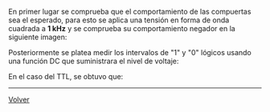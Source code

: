 En primer lugar se comprueba que el comportamiento de las compuertas sea el esperado, para esto se aplica una tensión en forma de onda cuadrada a **1 kHz** y se comprueba su comportamiento negador en la siguiente imagen:


Posteriormente se platea medir los intervalos de "1" y "0" lógicos usando una función DC que suministrara el nivel de voltaje:

En el caso del TTL, se obtuvo que:





---

[Volver](https://github.com/juamorenogo/Digital_2024_2/tree/main/Lab_01/SN70LS04)
